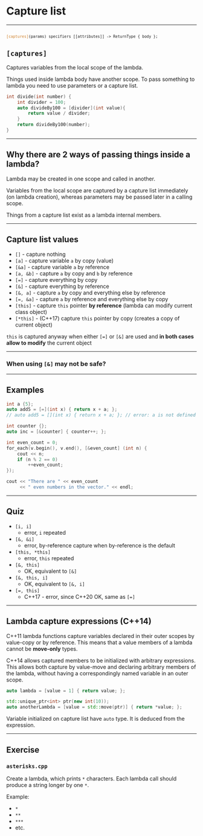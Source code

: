 <!-- .slide: data-background="#111111" -->

# Capture list

___

<code style="font-size: 0.7em">
<span style="color: #cf802a">[captures]</span>(params) specifiers [[attributes]] -> ReturnType { body };
</code>

## `[captures]`

Captures variables from the local scope of the lambda.
<!-- .element: class="fragment fade-in" -->

Things used inside lambda body have another scope. To pass something to lambda you need to use parameters or a capture list.
<!-- .element: class="fragment fade-in" -->

```cpp
int divide(int number) {
    int divider = 100;
    auto divideBy100 = [divider](int value){
        return value / divider;
    }
    return divideBy100(number);
}
```
<!-- .element: class="fragment fade-in" -->

___

## Why there are 2 ways of passing things inside a lambda?

Lambda may be created in one scope and called in another.
<!-- .element: class="fragment fade-in" -->

Variables from the local scope are captured by a capture list immediately (on lambda creation), whereas parameters may be passed later in a calling scope.
<!-- .element: class="fragment fade-in" -->

Things from a capture list exist as a lambda internal members.
<!-- .element: class="fragment fade-in" -->

___

## Capture list values

* <!-- .element: class="fragment fade-in" --> <code>[]</code> - capture nothing
* <!-- .element: class="fragment fade-in" --> <code>[a]</code> - capture variable <code>a</code> by copy (value)
* <!-- .element: class="fragment fade-in" --> <code>[&a]</code> - capture variable <code>a</code> by reference
* <!-- .element: class="fragment fade-in" --> <code>[a, &b]</code> - capture <code>a</code> by copy and <code>b</code> by reference
* <!-- .element: class="fragment fade-in" --> <code>[=]</code> - capture everything by copy
* <!-- .element: class="fragment fade-in" --> <code>[&]</code> - capture everything by reference
* <!-- .element: class="fragment fade-in" --> <code>[&, a]</code> - capture <code>a</code> by copy and everything else by reference
* <!-- .element: class="fragment fade-in" --> <code>[=, &a]</code> - capture <code>a</code> by reference and everything else by copy
* <!-- .element: class="fragment fade-in" --> <code>[this]</code> - capture <code>this</code> pointer <b>by reference</b> (lambda can modify current class object)
* <!-- .element: class="fragment fade-in" --> <code>[*this]</code> - (C++17) capture <code>this</code> pointer by copy (creates a copy of current object)

`this` is captured anyway when either `[=]` or `[&]` are used and **in both cases allow to modify** the current object
<!-- .element: class="fragment fade-in" -->

___

### When using `[&]` may not be safe?

___

## Examples

```cpp
int a {5};
auto add5 = [=](int x) { return x + a; };
// auto add5 = [](int x) { return x + a; }; // error: a is not defined

int counter {};
auto inc = [&counter] { counter++; };

int even_count = 0;
for_each(v.begin(), v.end(), [&even_count] (int n) {
    cout << n;
    if (n % 2 == 0)
        ++even_count;
});

cout << "There are " << even_count
     << " even numbers in the vector." << endl;
```

___

## Quiz

* <!-- .element: class="fragment fade-in" --> <code>[i, i]</code>
  * <!-- .element: class="fragment fade-in" --> error, <code>i</code> repeated
* <!-- .element: class="fragment fade-in" --> <code>[&, &i]</code>
  * <!-- .element: class="fragment fade-in" --> error, by-reference capture when by-reference is the default
* <!-- .element: class="fragment fade-in" --> <code>[this, *this]</code>
  * <!-- .element: class="fragment fade-in" --> error, <code>this</code> repeated
* <!-- .element: class="fragment fade-in" --> <code>[&, this]</code>
  * <!-- .element: class="fragment fade-in" --> OK, equivalent to <code>[&]</code>
* <!-- .element: class="fragment fade-in" --> <code>[&, this, i]</code>
  * <!-- .element: class="fragment fade-in" --> OK, equivalent to <code>[&, i]</code>
* <!-- .element: class="fragment fade-in" --> <code>[=, this]</code>
  * <!-- .element: class="fragment fade-in" --> C++17 - error, since C++20 OK, same as <code>[=]</code>

___

## Lambda capture expressions (C++14)

C++11 lambda functions capture variables declared in their outer scopes by value-copy or by reference. This means that a value members of a lambda cannot be **move-only** types.
<!-- .element: class="fragment fade-in" -->

C++14 allows captured members to be initialized with arbitrary expressions. This allows both capture by value-move and declaring arbitrary members of the lambda, without having a correspondingly named variable in an outer scope.
<!-- .element: class="fragment fade-in" -->

```cpp
auto lambda = [value = 1] { return value; };
```
<!-- .element: class="fragment fade-in" -->

```cpp
std::unique_ptr<int> ptr(new int(10));
auto anotherLambda = [value = std::move(ptr)] { return *value; };
```
<!-- .element: class="fragment fade-in" -->

Variable initialized on capture list have `auto` type. It is deduced from the expression.
<!-- .element: class="fragment fade-in" -->

___

## Exercise

### `asterisks.cpp`

Create a lambda, which prints `*` characters. Each lambda call should produce a string longer by one `*`.

Example:

* `*`
* `**`
* `***`
* etc.
